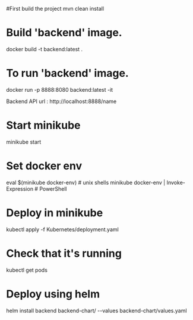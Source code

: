 
#First build the project
mvn clean install

# Build 'backend' image.
docker build -t backend:latest .

# To run 'backend' image.
docker run -p 8888:8080 backend:latest -it

Backend API url : http://localhost:8888/name


# Start minikube
minikube start

# Set docker env
eval $(minikube docker-env)             # unix shells
minikube docker-env | Invoke-Expression # PowerShell

# Deploy in minikube
kubectl apply -f Kubernetes/deployment.yaml

# Check that it's running
kubectl get pods


# Deploy using helm
helm install backend backend-chart/ --values backend-chart/values.yaml